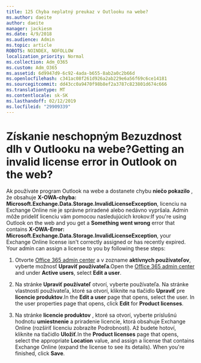 ```yaml
---
title: 125 Chyba neplatný preukaz v Outlooku na webe?
ms.author: daeite
author: daeite
manager: jackiesm
ms.date: 4/9/2018
ms.audience: Admin
ms.topic: article
ROBOTS: NOINDEX, NOFOLLOW
localization_priority: Normal
ms.collection: Adm_O365
ms.custom: Adm_O365
ms.assetid: 6d9947d9-6c92-4ada-b655-8ab2a0c2b66d
ms.openlocfilehash: c341ac08f261d926a2ab229e6a56f69c6ce14181
ms.sourcegitcommit: dd43cc0a9470f98b8ef2a3787c823801d674c666
ms.translationtype: MT
ms.contentlocale: sk-SK
ms.lasthandoff: 02/12/2019
ms.locfileid: "29909339"
---
```

# <a name="getting-an-invalid-license-error-in-outlook-on-the-web"></a><span data-ttu-id="0294d-102">Získanie neschopným Bezuzdnost dlh v Outlooku na webe?</span><span class="sxs-lookup"><span data-stu-id="0294d-102">Getting an invalid license error in Outlook on the web?</span></span>

<span data-ttu-id="0294d-p101">Ak používate program Outlook na webe a dostanete chybu **niečo pokazilo** , že obsahuje **X-OWA-chyba: Microsoft.Exchange.Data.Storage.InvalidLicenseException**, licenciu na Exchange Online nie je správne priradené alebo nedávno vypršala. Admin môže prideliť licenciu vám pomocou nasledujúcich krokov:</span><span class="sxs-lookup"><span data-stu-id="0294d-p101">If you're using Outlook on the web and you get a **Something went wrong** error that contains **X-OWA-Error: Microsoft.Exchange.Data.Storage.InvalidLicenseException**, your Exchange Online license isn't correctly assigned or has recently expired. Your admin can assign a license to you by following these steps:</span></span>
  
1. <span data-ttu-id="0294d-105">Otvorte [Office 365 admin center](https://portal.office.com/adminportal/home#/homepage) a v zozname **aktívnych používateľov**, vyberte možnosť **Upraviť používateľa**.</span><span class="sxs-lookup"><span data-stu-id="0294d-105">Open the [Office 365 admin center](https://portal.office.com/adminportal/home#/homepage) and under **Active users**, select **Edit a user**.</span></span>
    
2. <span data-ttu-id="0294d-p102">Na stránke **Upraviť používateľ** otvorí, vyberte používateľa. Na stránke vlastností používateľa, ktoré sa otvorí, kliknite na tlačidlo **Upraviť** pre **licencie produktov**.</span><span class="sxs-lookup"><span data-stu-id="0294d-p102">In the **Edit a user** page that opens, select the user. In the user properties page that opens, click **Edit** for **Product licenses**.</span></span>
    
3. <span data-ttu-id="0294d-p103">Na stránke **licencie produktov** , ktoré sa otvorí, vyberte príslušnú hodnotu **umiestnenie** a priradenie licencie, ktorá obsahuje Exchange Online (rozšíriť licenciu zobrazíte Podrobnosti). Až budete hotoví, kliknite na tlačidlo **Uložiť**.</span><span class="sxs-lookup"><span data-stu-id="0294d-p103">In the **Product licenses** page that opens, select the appropriate **Location** value, and assign a license that contains Exchange Online (expand the license to see its details). When you're finished, click **Save**.</span></span>
    

